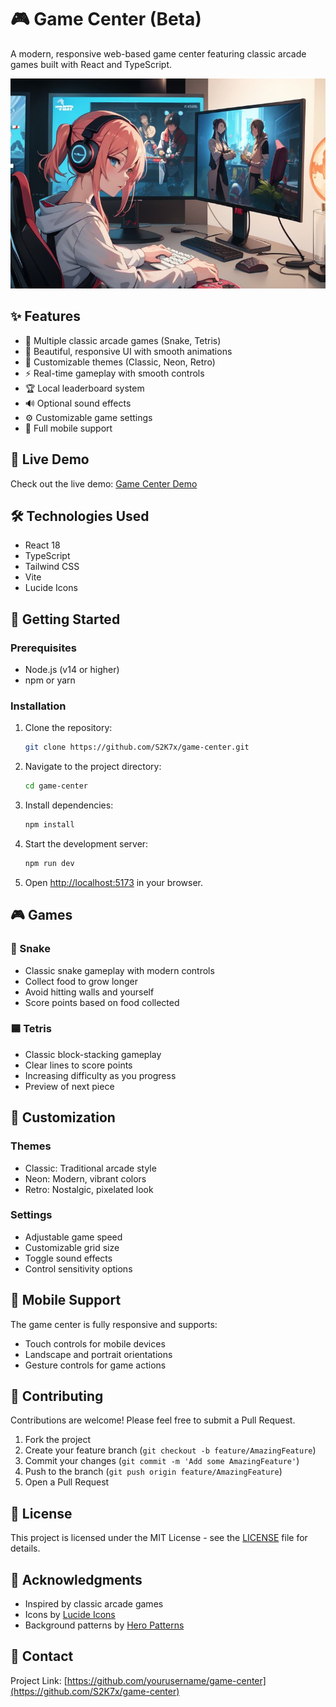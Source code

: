 # 🎮 Game Center (Beta)

A modern, responsive web-based game center featuring classic arcade games built with React and TypeScript.

![Game Center Screenshot](screenshot.png)

## ✨ Features

- 🎯 Multiple classic arcade games (Snake, Tetris)
- 🎨 Beautiful, responsive UI with smooth animations
- 🌈 Customizable themes (Classic, Neon, Retro)
- ⚡ Real-time gameplay with smooth controls
- 🏆 Local leaderboard system
- 🔊 Optional sound effects
- ⚙️ Customizable game settings
- 📱 Full mobile support

## 🚀 Live Demo

Check out the live demo: [Game Center Demo](https://your-demo-url.netlify.app)

## 🛠️ Technologies Used

- React 18
- TypeScript
- Tailwind CSS
- Vite
- Lucide Icons

## 🎯 Getting Started

### Prerequisites

- Node.js (v14 or higher)
- npm or yarn

### Installation

1. Clone the repository:
   ```bash
   git clone https://github.com/S2K7x/game-center.git
   ```

2. Navigate to the project directory:
   ```bash
   cd game-center
   ```

3. Install dependencies:
   ```bash
   npm install
   ```

4. Start the development server:
   ```bash
   npm run dev
   ```

5. Open [http://localhost:5173](http://localhost:5173) in your browser.

## 🎮 Games

### 🐍 Snake
- Classic snake gameplay with modern controls
- Collect food to grow longer
- Avoid hitting walls and yourself
- Score points based on food collected

### 🟦 Tetris
- Classic block-stacking gameplay
- Clear lines to score points
- Increasing difficulty as you progress
- Preview of next piece

## 🎨 Customization

### Themes
- Classic: Traditional arcade style
- Neon: Modern, vibrant colors
- Retro: Nostalgic, pixelated look

### Settings
- Adjustable game speed
- Customizable grid size
- Toggle sound effects
- Control sensitivity options

## 📱 Mobile Support

The game center is fully responsive and supports:
- Touch controls for mobile devices
- Landscape and portrait orientations
- Gesture controls for game actions

## 🤝 Contributing

Contributions are welcome! Please feel free to submit a Pull Request.

1. Fork the project
2. Create your feature branch (`git checkout -b feature/AmazingFeature`)
3. Commit your changes (`git commit -m 'Add some AmazingFeature'`)
4. Push to the branch (`git push origin feature/AmazingFeature`)
5. Open a Pull Request

## 📝 License

This project is licensed under the MIT License - see the [LICENSE](LICENSE) file for details.

## 🙏 Acknowledgments

- Inspired by classic arcade games
- Icons by [Lucide Icons](https://lucide.dev)
- Background patterns by [Hero Patterns](https://heropatterns.com)

## 📧 Contact

Project Link: [https://github.com/yourusername/game-center](https://github.com/S2K7x/game-center)

